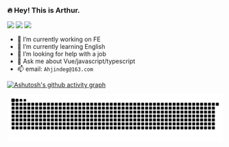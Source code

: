 ### 🔥 Hey! This is Arthur.

![](https://visitor-badge.laobi.icu/badge?page_id=kangyana)
![](https://img.shields.io/github/stars/AhJindeg?color=fefb7b&logo=Undertale)
![](https://img.shields.io/github/followers/AhJindeg?color=27da6b&logo=Handshake)

- 🔭 I’m currently working on FE
- 🌱 I’m currently learning English
- 🤔 I’m looking for help with a job
- 💬 Ask me about Vue/javascript/typescript
- 📫 email: `Ahjindeg@163.com`

[![Ashutosh's github activity graph](https://activity-graph.herokuapp.com/graph?username=AhJindeg&theme=dracula)](https://github.com/ashutosh00710/github-readme-activity-graph)

![snake](./github-contribution-grid-snake.svg)
